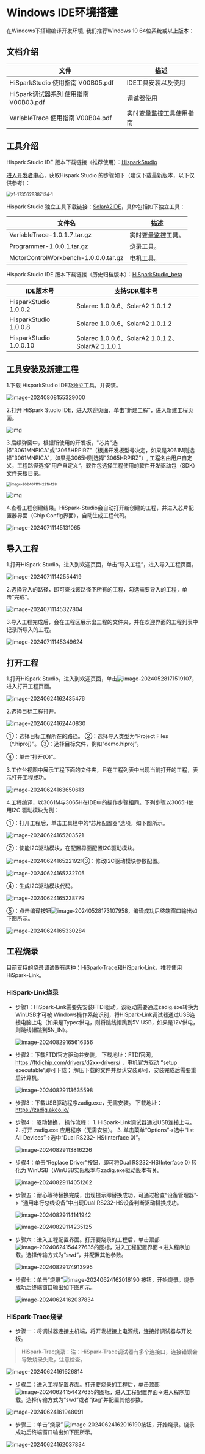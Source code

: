 #  Windows IDE环境搭建

在Windows下搭建编译开发环境, 我们推荐Windows 10 64位系统或以上版本：

## 文档介绍

| 文件                                  | 描述                     |
| ------------------------------------- | ------------------------ |
| HiSparkStudio 使用指南 V00B05.pdf     | IDE工具安装以及使用      |
| HiSpark调试器系列 使用指南 V00B03.pdf | 调试器使用               |
| VariableTrace 使用指南 V00B04.pdf     | 实时变量监控工具使用指南 |

## 工具介绍

Hispark Studio IDE 版本下载链接（推荐使用）：<a href="https://hispark-obs.obs.cn-east-3.myhuaweicloud.com/HiSparkStudio.exe" title="超链接title">HisparkStudio</a>

[进入开发者中心](https://developers.hisilicon.com/devCenter/index?id=0c537de0-2aa6-477a-a)，获取Hispark Studio 的步骤如下（建议下载最新版本，以下仅供参考）：

<img src="../docs/pic/tools/a1-1735628387134-1.png" alt="a1-1735628387134-1" style="zoom: 80%;" />

Hispark Studio 独立工具下载链接：<a href="https://hispark-obs.obs.cn-east-3.myhuaweicloud.com/SolarA2IDE.zip" title="超链接title">SolarA2IDE</a>，具体包括如下独立工具：

| 文件名                               | 描述               |
| ------------------------------------ | ------------------ |
| VariableTrace-1.0.1.7.tar.gz         | 实时变量监控工具。 |
| Programmer-1.0.0.1.tar.gz            | 烧录工具。         |
| MotorControlWorkbench-1.0.0.0.tar.gz | 电机工具。         |

Hispark Studio IDE 版本下载链接（历史归档版本）：<a href="https://hispark-obs.obs.cn-east-3.myhuaweicloud.com/HiSparkStudio_beta.zip" title="超链接title">HiSparkStudio_beta</a>

| IDE版本号              | 支持SDK版本号                                     |
| ---------------------- | ------------------------------------------------- |
| HisparkStudio 1.0.0.2  | Solarec 1.0.0.6、SolarA2 1.0.1.2                  |
| HisparkStudio 1.0.0.8  | Solarec 1.0.0.6、SolarA2 1.0.1.2                  |
| HisparkStudio 1.0.0.10 | Solarec 1.0.0.6、SolarA2 1.0.1.2、SolarA2 1.1.0.1 |

## 工具安装及新建工程

1.下载 HisparkStudio IDE及独立工具，并安装。

![image-20240808155329000](../docs/pic/tools/image-20240808155329000.png)

2.打开 HiSpark Studio IDE，进入欢迎页面，单击“新建工程”，进入新建工程页面。

![img](../docs/pic/tools/clip_image002.png)

3.后续弹窗中，根据所使用的开发板，"芯片"选择"3061MNPICA"或"3065HRPIRZ"（根据开发板型号决定，如果是3061M则选择"3061MNPICA"，如果是3065H则选择"3065HRPIRZ"）, 工程名由用户自定义，工程路径选择”用户自定义“，软件包选择工程使用的软件开发驱动包（SDK）文件夹根目录。

<img src="../docs/pic/tools/image-20240711142216428.png" alt="image-20240711142216428" style="zoom:67%;" />

![img](../docs/pic/tools/clip_image002-1719217272703-2.png)

4.查看工程创建结果。HiSpark-Studio会自动打开新创建的工程，并进入芯片配置器界面（Chip Config界面），自动生成工程代码。

![image-20240711145131065](../docs/pic/tools/image-20240711145131065.png)

## 导入工程

1.打开HiSpark Studio，进入到欢迎页面，单击“导入工程”，进入导入工程页面。

![image-20240711142554419](../docs/pic/tools/image-20240711142554419.png)

2.选择导入的路径，即可查找该路径下所有的工程，勾选需要导入的工程，单击“完成”。

![image-20240711145327804](../docs/pic/tools/image-20240711145327804.png)

3.导入工程完成后，会在工程区展示出工程的文件夹，并在欢迎界面的工程列表中记录所导入的工程。

![image-20240711145349624](../docs/pic/tools/image-20240711145349624.png)

## 打开工程

1.打开HiSpark Studio，进入到欢迎页面，单击![image-20240528171519107](../docs/pic/tools/image-20240528171519107.png)，进入打开工程页面。

![image-20240624162435476](../docs/pic/tools/image-20240624162435476.png)

2.选择目标工程打开。

![image-20240624162440830](../docs/pic/tools/image-20240624162440830.png)

①：选择目标工程所在的路径。
②：选择导入类型为“Project Files（*.hiproj）”。
③：选择目标文件，例如“demo.hiproj”。

④：单击“打开(O)”。

3.工作台视图中展示工程下面的文件夹，且在工程列表中出现当前打开的工程，表示打开工程成功。

![image-20240624163650613](../docs/pic/tools/image-20240624163650613.png)

4.工程编译，以3061M与3065H在IDE中的操作步骤相同。下列步骤以3065H使用I2C 驱动模块为例：

①：打开工程后，单击工具栏中的“芯片配置器”选项，如下图所示。

![image-20240624165203521](../docs/pic/tools/image-20240624165203521.png)

②：使能I2C驱动模块，在配置界面配置I2C驱动模块。

![image-20240624165221921](../docs/pic/tools/image-20240624165221921.png)③：修改I2C驱动模块参数配置。

![image-20240624165232705](../docs/pic/tools/image-20240624165232705.png)

④：生成I2C驱动模块代码。

![image-20240624165238779](../docs/pic/tools/image-20240624165238779.png)

⑤：点击编译按钮![image-20240528173107958](../docs/pic/sample_gpio_key/image-20240528173107958.png)，编译成功后终端窗口输出如下图所示。

![image-20240624165330284](../docs/pic/tools/image-20240624165330284.png)

## 工程烧录

目前支持的烧录调试器有两种：HiSpark-Trace和HiSpark-Link，推荐使用HiSpark-Link。

### HiSpark-Link烧录

- 步骤1：HiSpark-Link需要先安装FTDI驱动，该驱动需要通过zadig.exe转换为WinUSB才可被 Windows操作系统识别，将HiSpark-Link调试器通过USB连接电脑上电（如果是Typec供电，则将跳线帽跳到5V USB，如果是12V供电，则跳线帽跳到5N_IN）。 

  ![image-20240829165616356](../docs/pic/tools/image-20240829165616356.png)

- 步骤2：下载FTDI官方驱动并安装。 下载地址：FTDI官网。 https://ftdichip.com/drivers/d2xx-drivers/  ，电机官方驱动 “setup executable”即可下载； 解压下载的文件并默认安装即可，安装完成后需要重启计算机。

  ![image-20240829113635598](../docs/pic/tools/image-20240829113635598.png)

-  步骤3：下载USB驱动程序zadig.exe，无需安装。 下载地址：https://zadig.akeo.ie/ 

- 步骤4： 驱动替换， 操作流程： 1. HiSpark-Link调试器通过USB连接上电。 2. 打开 zadig.exe 应用程序（无需安装）。 3. 单击菜单“Options”->选中“list All Devices”->选中“Dual RS232- HS(Interface 0)”。

  ![image-20240829113816226](../docs/pic/tools/image-20240829113816226.png)

- 步骤4：单击“Replace Driver”按钮，即可将Dual RS232-HS(Interface 0) 转化为 WinUSB（WinUSB实际版本与zadig.exe驱动版本有关。

  ![image-20240829114051262](../docs/pic/tools/image-20240829114051262.png)

- 步骤五：耐心等待替换完成，出现提示即替换成功，可通过检查“设备管理器”-> “通用串行总线设备”中出现Dual RS232-HS设备判断驱动替换成功。

  ![image-20240829114141942](../docs/pic/tools/image-20240829114141942.png)

  ![image-20240829114235125](../docs/pic/tools/image-20240829114235125.png)

- 步骤六：进入工程配置界面。打开要烧录的工程后，单击顶部![image-20240624154427635](../docs/pic/sample_gpio_key/image-20240624154427635.png)的图标，进入工程配置界面->进入程序加载。选择传输方式为“swd”，并配置其他参数。

  ![image-20240829174913995](../docs/pic/sample_gpio_key/image-20240829174913995.png)

- 步骤七：单击“烧录”![image-20240624162016190](../docs/pic/sample_gpio_key/image-20240624162016190.png) 按钮，开始烧录。烧录成功后终端窗口输出如下图所示。

  ![image-20240624162037834](../docs/pic/tools/image-20240624162037834.png)

### HiSpark-Trace烧录

- 步骤一：将调试器连接主机端，将开发板接上电源线，连接好调试器与开发板。

> HiSpark-Trac烧录：注：HiSpark-Trace调试器有多个连接口，连接错误会导致烧录失败，注意检查。

![image-20240624161626814](../docs/pic/tools/image-20240624161626814.png)

- 步骤二：进入工程配置界面。打开要烧录的工程后，单击顶部![image-20240624154427635](../docs/pic/sample_gpio_key/image-20240624154427635-17249245356582.png)的图标，进入工程配置界面->进入程序加载。选择传输方式为“swd”或者“jtag”并配置其他参数。

![image-20240624161948091](../docs/pic/tools/image-20240624161948091.png)

- 步骤三：单击“烧录” ![image-20240624162016190](../docs/pic/sample_gpio_key/image-20240624162016190.png)按钮，开始烧录。烧录成功后终端窗口输出如下图所示。

![image-20240624162037834](../docs/pic/tools/image-20240624162037834.png)